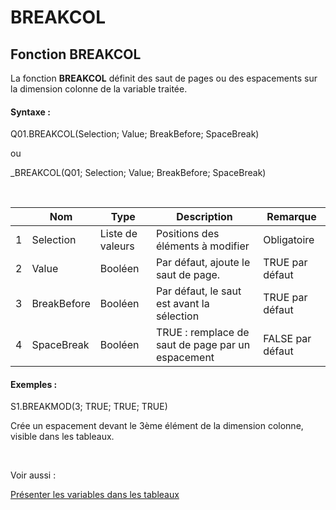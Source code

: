 # BREAKCOL

## Fonction BREAKCOL

La fonction **BREAKCOL** définit des saut de pages ou des espacements sur la dimension colonne de la variable traitée.

#### Syntaxe :&nbsp;

Q01.BREAKCOL(Selection; Value; BreakBefore; SpaceBreak)

ou

\_BREAKCOL(Q01; Selection; Value; BreakBefore; SpaceBreak)

&nbsp;

| &nbsp; | **Nom** |**Type**|**Description**|**Remarque** |
| --- | --- | --- | --- | --- |
| &#49; | Selection | Liste de valeurs | Positions des éléments à modifier | Obligatoire |
| &#50; | Value | Booléen | Par défaut, ajoute le saut de page. | TRUE par défaut |
| &#51; | BreakBefore | Booléen | Par défaut, le saut est avant la sélection | TRUE par défaut |
| &#52; | SpaceBreak | Booléen | TRUE : remplace de saut de page par un espacement | FALSE par défaut |


#### Exemples :

S1.BREAKMOD(3; TRUE; TRUE; TRUE)

Crée un espacement devant le 3ème élément de la dimension colonne, visible dans les tableaux.

&nbsp;

Voir aussi :&nbsp;

[Présenter les variables dans les tableaux](<Presenterlesvariablesdanslestab1.md>)
